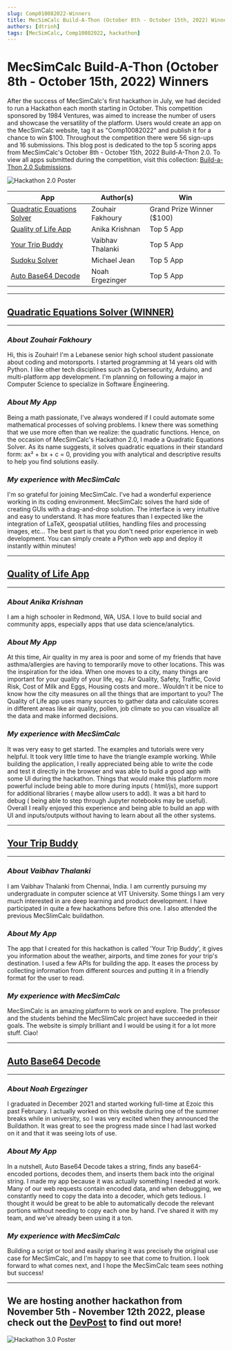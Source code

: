 ```yaml
---
slug: Comp010082022-Winners
title: MecSimCalc Build-A-Thon (October 8th - October 15th, 2022) Winners
authors: [dtrinh]
tags: [MecSimCalc, Comp10082022, hackathon]
---
```


# MecSimCalc Build-A-Thon (October 8th - October 15th, 2022) Winners

After the success of MecSimCalc's first hackathon in July, we had decided to run a Hackathon each month starting in October. This competition sponsored by 1984 Ventures, was aimed to increase the number of users and showcase the versatility of the platform. Users would create an app on the MecSimCalc website, tag it as "Comp10082022" and publish it for a chance to win $100.  Throughout the competition there were 56 sign-ups and 16 submissions. This blog post is dedicated to the top 5 scoring apps from MecSimCalc's October 8th - October 15th, 2022 Build-A-Thon 2.0. To view all apps submitted during the competition, visit this collection: [Build-a-Thon 2.0 Submissions](https://mecsimcalc.com/collection/ceea08c9-be23-4dfb-8b68-61f7d311d9eb).

![Hackathon 2.0 Poster](/blog/MecSimCalc_Hackathon_2.png)

| App | Author(s) | Win |
| ----- | ----- | ----- |
| [Quadratic Equations Solver](https://mecsimcalc.com/app/3128476/quadratic_equations_solver) | Zouhair Fakhoury | Grand Prize Winner ($100) |
[Quality of Life App](https://mecsimcalc.com/app/6185690/quality_of_life_app) | Anika Krishnan | Top 5 App |
[Your Trip Buddy](https://mecsimcalc.com/app/0866015/your_trip_buddy) | Vaibhav Thalanki | Top 5 App |
[Sudoku Solver](https://mecsimcalc.com/app/3166730/sudoku_solver) | Michael Jean | Top 5 App |
[Auto Base64 Decode](https://mecsimcalc.com/app/7698150/auto_base_64_decode) | Noah Ergezinger | Top 5 App |


___________________________________________________________________________________________________________
## **[Quadratic Equations Solver (WINNER)](https://mecsimcalc.com/app/3128476/quadratic_equations_solver)**
___________________________________________________________________________________________________________
### ___About Zouhair Fakhoury___

Hi, this is Zouhair! I'm a Lebanese senior high school student passionate about coding and motorsports. I started programming at 14 years old with Python. I like other tech disciplines such as Cybersecurity, Arduino, and multi-platform app development. I'm planning on following a major in Computer Science to specialize in Software Engineering. 

### ___About My App___

Being a math passionate, I've always wondered if I could automate some mathematical processes of solving problems. I knew there was something that we use more often than we realize: the quadratic functions. 
Hence, on the occasion of MecSimCalc's Hackathon 2.0, I made a Quadratic Equations Solver. As its name suggests, it solves quadratic equations in their standard form: ax² + bx + c = 0, providing you with analytical and descriptive results to help you find solutions easily.

### ___My experience with MecSimCalc___

I'm so grateful for joining MecSimCalc. I've had a wonderful experience working in its coding environment. MecSimCalc solves the hard side of creating GUIs with a drag-and-drop solution. The interface is very intuitive and easy to understand. It has more features than I expected like the integration of LaTeX, geospatial utilities, handling files and processing images, etc... The best part is that you don't need prior experience in web development. You can simply create a Python web app and deploy it instantly within minutes!
___________________________________________________________________________________________________________
## **[Quality of Life App](https://mecsimcalc.com/app/6185690/quality_of_life_app)**
___________________________________________________________________________________________________________
### ___About Anika Krishnan___

I am a high schooler in Redmond, WA, USA. I love to build social and community apps, especially apps that use data science/analytics.

### ___About My App___

At this time, Air quality in my area is poor and some of my friends that have asthma/allergies are having to temporarily move to other locations. This was the inspiration for the idea. When one moves to a city, many things are important for your quality of your life, eg.: Air Quality, Safety, Traffic, Covid Risk, Cost of Milk and Eggs, Housing costs and more.. Wouldn't it be nice to know how the city measures on all the things that are important to you? The Quality of Life app uses many sources to gather data and calculate scores in different areas like air quality, pollen, job climate so you can visualize all the data and make informed decisions.

### ___My experience with MecSimCalc___

It was very easy to get started. The examples and tutorials were very helpful. It took very little time to have the triangle example working. While building the application, I really appreciated being able to write the code and test it directly in the browser and was able to build a good app with some UI during the hackathon. Things that would make this platform more powerful include being able to more during inputs ( html/js), more support for additional libraries ( maybe allow users to add). It was a bit hard to debug ( being able to step through Jupyter notebooks may be useful). Overall I really enjoyed this experience and being able to build an app with UI and inputs/outputs without having to learn about all the other systems.
___________________________________________________________________________________________________________
## **[Your Trip Buddy](https://mecsimcalc.com/app/0866015/your_trip_buddy)**
___________________________________________________________________________________________________________
### ___About Vaibhav Thalanki___

I am Vaibhav Thalanki from Chennai, India. I am currently pursuing my undergraduate in computer science at VIT University. Some things I am very much interested in are deep learning and product development. I have participated in quite a few hackathons before this one. I also attended the previous MecSlimCalc buildathon.

### ___About My App___

The app that I created for this hackathon is called 'Your Trip Buddy', it gives you information about the weather, airports, and time zones for your trip's destination. I used a few APIs for building the app. It eases the process by collecting information from different sources and putting it in a friendly format for the user to read. 

### ___My experience with MecSimCalc___

MecSimCalc is an amazing platform to work on and explore. The professor and the students behind the MecSlimCalc project have succeeded in their goals. The website is simply brilliant and I would be using it for a lot more stuff. Ciao!
___________________________________________________________________________________________________________
## **[Auto Base64 Decode](https://mecsimcalc.com/app/7698150/auto_base_64_decode)**
___________________________________________________________________________________________________________
### ___About Noah Ergezinger___

I graduated in December 2021 and started working full-time at Ezoic this past February. I actually worked on this website during one of the summer breaks while in university, so I was very excited when they announced the Buildathon. It was great to see the progress made since I had last worked on it and that it was seeing lots of use.

### ___About My App___

In a nutshell, Auto Base64 Decode takes a string, finds any base64-encoded portions, decodes them, and inserts them back into the original string. I made my app because it was actually something I needed at work. Many of our web requests contain encoded data, and when debugging, we constantly need to copy the data into a decoder, which gets tedious. I thought it would be great to be able to automatically decode the relevant portions without needing to copy each one by hand. I've shared it with my team, and we've already been using it a ton.

### ___My experience with MecSimCalc___

Building a script or tool and easily sharing it was precisely the original use case for MecSimCalc, and I'm happy to see that come to fruition. I look forward to what comes next, and I hope the MecSimCalc team sees nothing but success!
___________________________________________________________________________________________________________

## __We are hosting another hackathon from November 5th - November 12th 2022, please check out the [DevPost](https://mecsimcalc-hackathon-3.devpost.com/) to find out more!__

![Hackathon 3.0 Poster](/blog/MecSimCalc_Presents_3.png)
